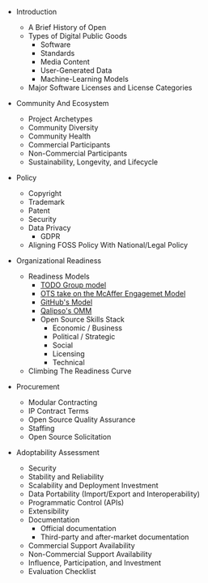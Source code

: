 * Introduction
  - A Brief History of Open
  - Types of Digital Public Goods
    + Software
    + Standards
    + Media Content
    + User-Generated Data
    + Machine-Learning Models
  - Major Software Licenses and License Categories

* Community And Ecosystem
  - Project Archetypes
  - Community Diversity
  - Community Health
  - Commercial Participants
  - Non-Commercial Participants
  - Sustainability, Longevity, and Lifecycle

* Policy
  - Copyright
  - Trademark
  - Patent
  - Security
  - Data Privacy
    + GDPR
  - Aligning FOSS Policy With National/Legal Policy

* Organizational Readiness
  - Readiness Models
    + [TODO Group model](https://github.com/todogroup/ospo101/blob/main/module2/README.md#climbing-the-open-source-ladder)
    + [OTS take on the McAffer Engagemet Model](https://blog.opentechstrategies.com/2020/09/open-source-readiness-models/)
    + [GitHub's Model](https://github.com/github/maturity-model)
    + [Qalipso's OMM](https://en.wikipedia.org/wiki/OpenSource_Maturity_Model)
    + Open Source Skills Stack
      - Economic / Business
      - Political / Strategic
      - Social
      - Licensing
      - Technical
  - Climbing The Readiness Curve

* Procurement
  - Modular Contracting
  - IP Contract Terms
  - Open Source Quality Assurance
  - Staffing
  - Open Source Solicitation

* Adoptability Assessment
  - Security
  - Stability and Reliability
  - Scalability and Deployment Investment
  - Data Portability (Import/Export and Interoperability)
  - Programmatic Control (APIs)
  - Extensibility
  - Documentation
    + Official documentation
    + Third-party and after-market documentation
  - Commercial Support Availability
  - Non-Commercial Support Availability
  - Influence, Participation, and Investment
  - Evaluation Checklist
